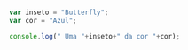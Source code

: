 ```javascript

var inseto = "Butterfly";
var cor = "Azul";

console.log(" Uma "+inseto+" da cor "+cor);

```
